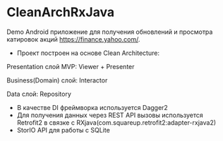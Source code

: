 # CleanArchRxJava
Demo Android приложение для получения обновлений и просмотра катировок акций https://finance.yahoo.com/. 

- Проект построен на основе Clean Architecture:

Presentation слой MVP: Viewer + Presenter

Business(Domain) слой: Interactor

Data слой:  Repository

- В качестве DI фреймворка используется Dagger2
- Для получения данных через REST API вызовы используется Retrofit2 в связке с RXjava(com.squareup.retrofit2:adapter-rxjava2)
- StorIO API для работы с SQLite
